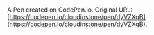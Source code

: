 # 

A Pen created on CodePen.io. Original URL: [https://codepen.io/cloudinstone/pen/dyVZXqB](https://codepen.io/cloudinstone/pen/dyVZXqB).


